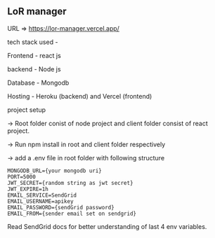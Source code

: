 ## LoR manager

URL => https://lor-manager.vercel.app/

tech stack used - 

Frontend - react js

backend - Node js

Database - Mongodb

Hosting - Heroku (backend) and Vercel (frontend)

project setup

-> Root folder conist of node project and client folder consist of react project.

-> Run npm install in root and client folder respectively

-> add a .env file in root folder with following structure

```
MONGODB_URL={your mongodb uri}
PORT=5000
JWT_SECRET={random string as jwt secret}
JWT_EXPIRE=1h
EMAIL_SERVICE=SendGrid
EMAIL_USERNAME=apikey
EMAIL_PASSWORD={sendGrid password}
EMAIL_FROM={sender email set on sendgrid}
```
Read SendGrid docs for better understanding of last 4 env variables.


